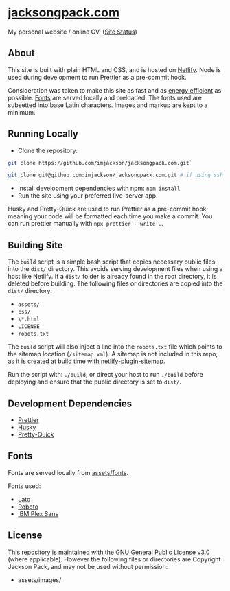 # [jacksongpack.com](https://jacksongpack.com)

My personal website / online CV.
([Site Status](https://stats.uptimerobot.com/nXRK6cXKKP))

## About

This site is built with plain HTML and CSS, and is hosted on
[Netlify](https://netlify.com). Node is used during development to run Prettier
as a pre-commit hook.

Consideration was taken to make this site as fast and as
[energy efficient](https://websitecarbon.com) as possible. [Fonts](#fonts) are
served locally and preloaded. The fonts used are subsetted into base Latin
characters. Images and markup are kept to a minimum.

## Running Locally

- Clone the repository:

```bash
git clone https://github.com/imjackson/jacksongpack.com.git`
```

```bash
git clone git@github.com:imjackson/jacksongpack.com.git # if using ssh
```

- Install development dependencies with npm: `npm install`
- Run the site using your preferred live-server app.

Husky and Pretty-Quick are used to run Prettier as a pre-commit hook; meaning
your code will be formatted each time you make a commit. You can run prettier
manually with `npx prettier --write .`.

## Building Site

The `build` script is a simple bash script that copies necessary public files
into the `dist/` directory. This avoids serving development files when using a
host like Netlify. If a `dist/` folder is already found in the root directory,
it is deleted before building. The following files or directories are copied
into the `dist/` directory:

- `assets/`
- `css/`
- `\*.html`
- `LICENSE`
- `robots.txt`

The `build` script will also inject a line into the `robots.txt` file which
points to the sitemap location (`/sitemap.xml`). A sitemap is not included in
this repo, as it is created at build time with
[netlify-plugin-sitemap](https://github.com/netlify-labs/netlify-plugin-sitemap).

Run the script with: `./build`, or direct your host to run `./build` before
deploying and ensure that the public directory is set to `dist/`.

## Development Dependencies

- [Prettier](https://github.com/prettier/prettier)
- [Husky](https://github.com/typicode/husky)
- [Pretty-Quick](https://github.com/azz/pretty-quick)

## Fonts

Fonts are served locally from [assets/fonts](./assets/fonts/).

Fonts used:

- [Lato](https://www.latofonts.com/)
- [Roboto](https://fonts.google.com/specimen/Roboto?preview.text_type=custom#about)
- [IBM Plex Sans](https://www.ibm.com/plex/)

## License

This repository is maintained with the
[GNU General Public License v3.0](./LICENSE) (where applicable). However the
following files or directories are Copyright Jackson Pack, and may not be used
without permission:

- assets/images/

